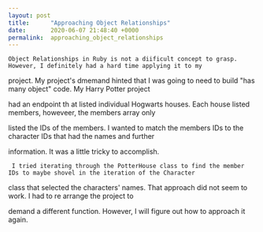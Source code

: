 ```yaml
---
layout: post
title:      "Approaching Object Relationships"
date:       2020-06-07 21:48:40 +0000
permalink:  approaching_object_relationships
---
```



    Object Relationships in Ruby is not a diificult concept to grasp. However, I definitely had a hard time applying it to my 

project. My project's dmemand hinted that I was going to need to build "has many object" code. My Harry Potter project 

had an endpoint th at listed individual Hogwarts houses. Each house listed members, howeveer, the members array only 

listed the IDs of the members. I wanted to match the members IDs to the character IDs that had the names and further 

information. It was a little tricky to accomplish. 

     I tried iterating through the PotterHouse class to find the member IDs to maybe shovel in the iteration of the Character 
		 
class that selected the characters' names. That approach did not seem to work. I had to re arrange the project to 

demand a different function. However, I will figure out how to approach it again.



